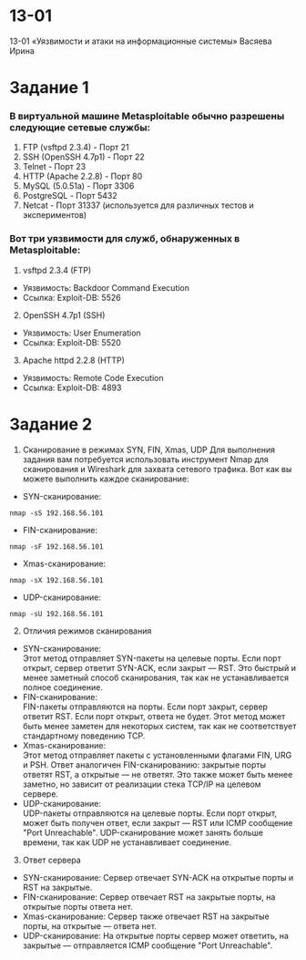 # 13-01
13-01 «Уязвимости и атаки на информационные системы» Васяева Ирина
# Задание 1
### В виртуальной машине Metasploitable обычно разрешены следующие сетевые службы:
1. FTP (vsftpd 2.3.4) - Порт 21
2. SSH (OpenSSH 4.7p1) - Порт 22
3. Telnet - Порт 23
4. HTTP (Apache 2.2.8) - Порт 80
5. MySQL (5.0.51a) - Порт 3306
6. PostgreSQL - Порт 5432
7. Netcat - Порт 31337 (используется для различных тестов и экспериментов)
### Вот три уязвимости для служб, обнаруженных в Metasploitable:
1. vsftpd 2.3.4 (FTP)
- Уязвимость: Backdoor Command Execution
- Ссылка: Exploit-DB: 5526
2. OpenSSH 4.7p1 (SSH)
- Уязвимость: User Enumeration
- Ссылка: Exploit-DB: 5520
3. Apache httpd 2.2.8 (HTTP)
- Уязвимость: Remote Code Execution
- Ссылка: Exploit-DB: 4893
# Задание 2
1. Сканирование в режимах SYN, FIN, Xmas, UDP
Для выполнения задания вам потребуется использовать инструмент Nmap для сканирования и Wireshark для захвата сетевого трафика. Вот как вы можете выполнить каждое сканирование:
- SYN-сканирование:
```
nmap -sS 192.168.56.101
```
- FIN-сканирование:
```
nmap -sF 192.168.56.101
```
- Xmas-сканирование:
```
nmap -sX 192.168.56.101
```
- UDP-сканирование:
```
nmap -sU 192.168.56.101
```
2. Отличия режимов сканирования
- SYN-сканирование:  
Этот метод отправляет SYN-пакеты на целевые порты. Если порт открыт, сервер ответит SYN-ACK, если закрыт — RST. Это быстрый и менее заметный способ сканирования, так как не устанавливается полное соединение.  
- FIN-сканирование:  
FIN-пакеты отправляются на порты. Если порт закрыт, сервер ответит RST. Если порт открыт, ответа не будет. Этот метод может быть менее заметен для некоторых систем, так как не соответствует стандартному поведению TCP.  
- Xmas-сканирование:  
Этот метод отправляет пакеты с установленными флагами FIN, URG и PSH. Ответ аналогичен FIN-сканированию: закрытые порты ответят RST, а открытые — не ответят. Это также может быть менее заметно, но зависит от реализации стека TCP/IP на целевом сервере.  
- UDP-сканирование:  
UDP-пакеты отправляются на целевые порты. Если порт открыт, может быть получен ответ, если закрыт — RST или ICMP сообщение "Port Unreachable". UDP-сканирование может занять больше времени, так как UDP не устанавливает соединение.  
3. Ответ сервера
- SYN-сканирование: Сервер отвечает SYN-ACK на открытые порты и RST на закрытые.
- FIN-сканирование: Сервер отвечает RST на закрытые порты, на открытые порты ответа нет.
- Xmas-сканирование: Сервер также отвечает RST на закрытые порты, на открытые — ответа нет.
- UDP-сканирование: На открытые порты сервер может ответить, на закрытые — отправляется ICMP сообщение "Port Unreachable".
